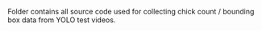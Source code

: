 Folder contains all source code used for collecting chick count / bounding box data from YOLO test videos.
